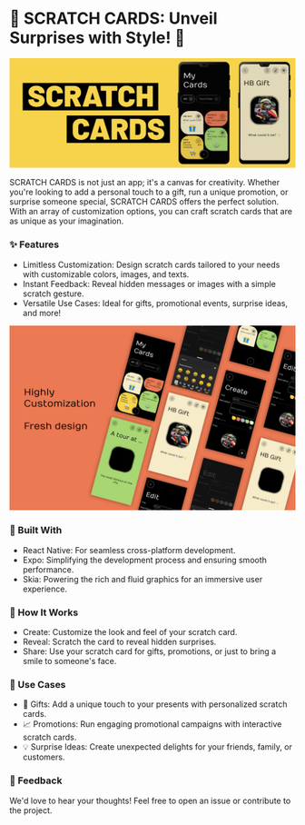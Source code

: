 # 🎉 SCRATCH CARDS: Unveil Surprises with Style! 🎉
![Alt text](./assets/images/c.png "Scrach Card Banner")

SCRATCH CARDS is not just an app; it's a canvas for creativity. Whether you're looking to add a personal touch to a gift, run a unique promotion, or surprise someone special, SCRATCH CARDS offers the perfect solution. With an array of customization options, you can craft scratch cards that are as unique as your imagination.

### ✨ Features
- Limitless Customization: Design scratch cards tailored to your needs with customizable colors, images, and texts.
- Instant Feedback: Reveal hidden messages or images with a simple scratch gesture.
- Versatile Use Cases: Ideal for gifts, promotional events, surprise ideas, and more!

![Alt text](./assets/images/d.png "Scrach Card Screens")


### 🚀 Built With
- React Native: For seamless cross-platform development.
- Expo: Simplifying the development process and ensuring smooth performance.
- Skia: Powering the rich and fluid graphics for an immersive user experience.

### 🔧 How It Works
- Create: Customize the look and feel of your scratch card.
- Reveal: Scratch the card to reveal hidden surprises.
- Share: Use your scratch card for gifts, promotions, or just to bring a smile to someone's face.

### 🎯 Use Cases
- 🎁 Gifts: Add a unique touch to your presents with personalized scratch cards.
- 📈 Promotions: Run engaging promotional campaigns with interactive scratch cards.
- 💡 Surprise Ideas: Create unexpected delights for your friends, family, or customers.

### 💬 Feedback
We'd love to hear your thoughts! Feel free to open an issue or contribute to the project.